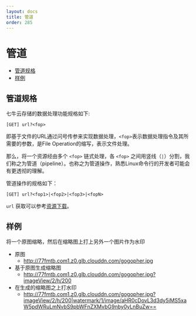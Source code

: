 ```yaml
---
layout: docs
title: 管道
order: 285
---
```


<a id="pipeline"></a>
# 管道

- [管道规格](#pipeline-spec)
- [样例](#example)

<a id="pipeline-spec"></a>
## 管道规格

七牛云存储的数据处理功能规格如下:

```
[GET] url?<fop>
```

即基于文件的URL通过问号传参来实现数据处理，`<fop>`表示数据处理指令及其所需要的参数，是File Operation的缩写，表示文件处理。

那么，将一个资源经由多个 `<fop>` 链式处理，各 `<fop>` 之间用竖线（`|`）分割，我们称之为管道（pipeline）。也称之为管道操作，熟悉Linux命令行的开发者可能会有更透彻的理解。

管道操作的规格如下：

```
[GET] url?<fop1>|<fop2>|<fop3>|<fopN>
```

`url` 获取可以参考[资源下载](/docs/v6/api/overview/dn/download.html)。

<a id="example"></a>
## 样例

将一个原图缩略，然后在缩略图上打上另外一个图片作为水印

- 原图
	- <http://77fmtb.com1.z0.glb.clouddn.com/gogopher.jpg>
- 基于原图生成缩略图
	- <http://77fmtb.com1.z0.glb.clouddn.com/gogopher.jpg?imageView/2/h/200>
- 在生成的缩略图之上打水印
	- <http://77fmtb.com1.z0.glb.clouddn.com/gogopher.jpg?imageView/2/h/200|watermark/1/image/aHR0cDovL3d3dy5iMS5xaW5pdWRuLmNvbS9pbWFnZXMvbG9nby0yLnBuZw==>
